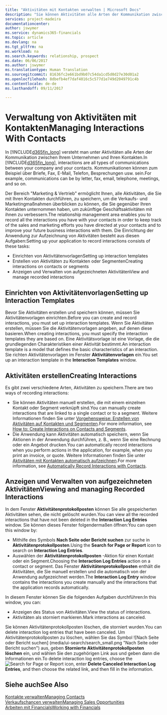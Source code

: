 ```yaml
---
title: "Aktivitäten mit Kontakten verwalten | Microsoft Docs"
description: "Sie können Aktivitäten alle Arten der Kommunikation zwischen Ihrem Unternehmen und Ihren Kontakten aufzeichnen, uum Beispiel Briefe, Fax, E-Mail, Telefon, Besprechungen usw."
services: project-madeira
documentationcenter: 
author: jswymer
ms.service: dynamics365-financials
ms.topic: article
ms.devlang: na
ms.tgt_pltfrm: na
ms.workload: na
ms.search.keywords: relationship, prospect
ms.date: 06/06/2017
ms.author: jswymer
ms.translationtype: Human Translation
ms.sourcegitcommit: 81636fc2e661bd9b07c54da1cd5d0d27e30d01a2
ms.openlocfilehash: 8dbefb4ef7daf4016c5c577d1e749d2049791c4b
ms.contentlocale: de-de
ms.lasthandoff: 09/11/2017

---
```

# <a name="managing-interactions-with-contacts"></a><span data-ttu-id="23ec3-103">Verwaltung von Aktivitäten mit Kontakten</span><span class="sxs-lookup"><span data-stu-id="23ec3-103">Managing Interactions With Contacts</span></span>
<span data-ttu-id="23ec3-104">In [!INCLUDE[d365fin_long](includes/d365fin_long_md.md)] versteht man unter Aktivitäten alle Arten der Kommunikation zwischen Ihrem Unternehmen und Ihren Kontakten.</span><span class="sxs-lookup"><span data-stu-id="23ec3-104">In [!INCLUDE[d365fin_long](includes/d365fin_long_md.md)], interactions are all types of communications between your company and your contacts.</span></span> <span data-ttu-id="23ec3-105">Kommunikationen können zum Beispiel über Briefe, Fax, E-Mail, Telefon, Besprechungen usw. sein.</span><span class="sxs-lookup"><span data-stu-id="23ec3-105">For example, communications can be by letter, fax, email, telephone, meetings, and so on.</span></span>

<span data-ttu-id="23ec3-106">Der Bereich "Marketing & Vertrieb" ermöglicht Ihnen, alle Aktivitäten, die Sie mit Ihren Kontakten durchführen, zu speichern, um die Verkaufs- und Marketingmaßnahmen überblicken zu können, die Sie gegenüber Ihren Kontakten unternommen haben, um zukünftige Geschäftsaktivitäten mit ihnen zu verbessern.</span><span class="sxs-lookup"><span data-stu-id="23ec3-106">The relationship management area enables you to record all the interactions you have with your contacts in order to keep track of the sales and marketing efforts you have directed at your contacts and to improve your future business interactions with them.</span></span> <span data-ttu-id="23ec3-107">Die Einrichtung der Anwendung zur Aufzeichnung von Aktivitäten besteht aus diesen Aufgaben:</span><span class="sxs-lookup"><span data-stu-id="23ec3-107">Setting up your application to record interactions consists of these tasks:</span></span>

* <span data-ttu-id="23ec3-108">Einrichten von Aktivitätenvorlagen</span><span class="sxs-lookup"><span data-stu-id="23ec3-108">Setting up interaction templates</span></span>  
* <span data-ttu-id="23ec3-109">Erstellen von Aktivitäten zu Kontakten oder Segmenten</span><span class="sxs-lookup"><span data-stu-id="23ec3-109">Creating interactions on contacts or segments</span></span>  
* <span data-ttu-id="23ec3-110">Anzeigen und Verwalten von aufgezeichneten Aktivitäten</span><span class="sxs-lookup"><span data-stu-id="23ec3-110">View and manage recorded interactions</span></span>  

##  <a name="setting-up-interaction-templates"></a><span data-ttu-id="23ec3-111">Einrichten von Aktivitätenvorlagen</span><span class="sxs-lookup"><span data-stu-id="23ec3-111">Setting up Interaction Templates</span></span>
<span data-ttu-id="23ec3-112">Bevor Sie Aktivitäten erstellen und speichern können, müssen Sie Aktivitätenvorlagen einrichten.</span><span class="sxs-lookup"><span data-stu-id="23ec3-112">Before you can create and record interactions, you must set up interaction templates.</span></span> <span data-ttu-id="23ec3-113">Wenn Sie Aktivitäten erstellen, müssen Sie die Aktivitätenvorlagen angeben, auf denen diese basieren.</span><span class="sxs-lookup"><span data-stu-id="23ec3-113">When creating interactions, you must specify the interaction templates they are based on.</span></span> <span data-ttu-id="23ec3-114">Eine Aktivitätsvorlage ist eine Vorlage, die die grundlegenden Charakteristiken einer Aktivität bestimmt.</span><span class="sxs-lookup"><span data-stu-id="23ec3-114">An interaction template is a model that defines the basic characteristics of an interaction.</span></span>
<span data-ttu-id="23ec3-115">Sie richten Aktivitätenvorlagen im Fenster **Aktivitätenvorlagen** ein.</span><span class="sxs-lookup"><span data-stu-id="23ec3-115">You set up an interaction template in the **Interaction Templates** window.</span></span>  

## <a name="creating-interactions"></a><span data-ttu-id="23ec3-116">Aktivitäten erstellen</span><span class="sxs-lookup"><span data-stu-id="23ec3-116">Creating Interactions</span></span>
<span data-ttu-id="23ec3-117">Es gibt zwei verschiedene Arten, Aktivitäten zu speichern.</span><span class="sxs-lookup"><span data-stu-id="23ec3-117">There are two ways of recording interactions:</span></span>

* <span data-ttu-id="23ec3-118">Sie können Aktivitäten manuell erstellen, die mit einem einzelnen Kontakt oder Segment verknüpft sind.</span><span class="sxs-lookup"><span data-stu-id="23ec3-118">You can manually create interactions that are linked to a single contact or to a segment.</span></span> <span data-ttu-id="23ec3-119">Weitere Informationen finden Sie unter [Vorgehensweise: Erstellen von Aktivitäten auf Kontakten und Segmenten](marketing-how-create-interactions.md).</span><span class="sxs-lookup"><span data-stu-id="23ec3-119">For more information, see [How to: Create Interactions on Contacts and Segments](marketing-how-create-interactions.md).</span></span>  
* <span data-ttu-id="23ec3-120">Die Anwendung kann Aktivitäten automatisch speichern, wenn Sie Aktionen in der Anwendung durchführen, z. B., wenn Sie eine Rechnung oder ein Angebot drucken.</span><span class="sxs-lookup"><span data-stu-id="23ec3-120">You can automatically record interactions when you perform actions in the application, for example, when you print an invoice, or quote.</span></span> <span data-ttu-id="23ec3-121">Weitere Informationen finden Sie unter [Aktivitäten mit Kontakten automatisch aufzeichnen](marketing-auto-record-interactions.md).</span><span class="sxs-lookup"><span data-stu-id="23ec3-121">For more information, see [Automatically Record Interactions with Contacts](marketing-auto-record-interactions.md).</span></span>

## <a name="viewing-and-managing-recorded-interactions"></a><span data-ttu-id="23ec3-122">Anzeigen und Verwalten von aufgezeichneten Aktivitäten</span><span class="sxs-lookup"><span data-stu-id="23ec3-122">Viewing and managing Recorded Interactions</span></span>
<span data-ttu-id="23ec3-123">In dem Fenster **Aktivitätenprotokollposten** können Sie alle gespeicherten Aktivitäten sehen, die nicht gelöscht wurden.</span><span class="sxs-lookup"><span data-stu-id="23ec3-123">You can view all the recorded interactions that have not been deleted in the **Interaction Log Entries** window.</span></span> <span data-ttu-id="23ec3-124">Sie können dieses Fenster folgendermaßen öffnen:</span><span class="sxs-lookup"><span data-stu-id="23ec3-124">You can open this window by:</span></span>

* <span data-ttu-id="23ec3-125">Mithilfe des Symbols **Nach Seite oder Bericht suchen** zur suche in **Aktivitätenprotokollposten**.</span><span class="sxs-lookup"><span data-stu-id="23ec3-125">Using the **Search for Page or Report** icon to search on **Interaction Log Entries**.</span></span>
* <span data-ttu-id="23ec3-126">Auswählen der **Aktivitätenprotokollposten** -Aktion für einen Kontakt oder ein Segment.</span><span class="sxs-lookup"><span data-stu-id="23ec3-126">Choosing the **Interaction Log Entries** action on a contact or segment.</span></span>
  <span data-ttu-id="23ec3-127">Das Fenster **Aktivitätenprotokollposten** enthält die Aktivitäten, die Sie manuell erstellen und die automatisch von der Anwendung aufgezeichnet werden.</span><span class="sxs-lookup"><span data-stu-id="23ec3-127">The **Interaction Log Entry** window contains the interactions you create manually and the interactions that the application records automatically.</span></span>

<span data-ttu-id="23ec3-128">In diesem Fenster können Sie die folgenden Aufgaben durchführen:</span><span class="sxs-lookup"><span data-stu-id="23ec3-128">In this window, you can:</span></span>

* <span data-ttu-id="23ec3-129">Anzeigen des Status von Aktivitäten.</span><span class="sxs-lookup"><span data-stu-id="23ec3-129">View the status of interactions.</span></span>
* <span data-ttu-id="23ec3-130">Aktivitäten als storniert markieren.</span><span class="sxs-lookup"><span data-stu-id="23ec3-130">Mark interactions as canceled.</span></span>

<span data-ttu-id="23ec3-131">Sie können Aktivitätenprotokollposten löschen, die storniert wurden.</span><span class="sxs-lookup"><span data-stu-id="23ec3-131">You can delete interaction log entries that have been canceled.</span></span> <span data-ttu-id="23ec3-132">Um Aktivitätenprotokollposten zu löschen, wählen Sie das Symbol ![Nach Seite oder Bericht suchen] (media/ui-search/search_small.png "Nach Seite oder Bericht suchen") aus, geben **Stornierte Aktivitätenprotokollposten löschen** ein, und wählen Sie den zugehörigen Link aus und geben dann die Informationen ein.</span><span class="sxs-lookup"><span data-stu-id="23ec3-132">To delete interaction log entries, choose the ![Search for Page or Report](media/ui-search/search_small.png "Search for Page or Report icon") icon, enter **Delete Canceled Interaction Log Entries**, and then choose the related link, and then fill in the information.</span></span>

## <a name="see-also"></a><span data-ttu-id="23ec3-133">Siehe auch</span><span class="sxs-lookup"><span data-stu-id="23ec3-133">See Also</span></span>
[<span data-ttu-id="23ec3-134">Kontakte verwalten</span><span class="sxs-lookup"><span data-stu-id="23ec3-134">Managing Contacts</span></span>](marketing-contacts.md)  
[<span data-ttu-id="23ec3-135">Verkaufschancen verwalten</span><span class="sxs-lookup"><span data-stu-id="23ec3-135">Managing Sales Opportunities</span></span>](marketing-manage-sales-opportunities.md)  
[<span data-ttu-id="23ec3-136">Arbeiten mit Financials</span><span class="sxs-lookup"><span data-stu-id="23ec3-136">Working with Financials</span></span>](ui-work-product.md)  

